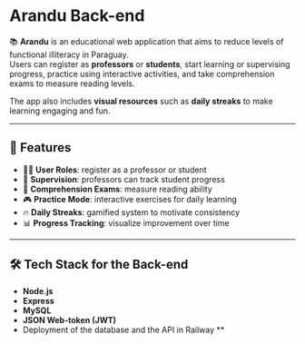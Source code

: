 # Arandu Back-end

📚 **Arandu** is an educational web application that aims to reduce levels of functional illiteracy in Paraguay.  
Users can register as **professors** or **students**, start learning or supervising progress, practice using interactive activities, and take comprehension exams to measure reading levels.  

The app also includes **visual resources** such as **daily streaks** to make learning engaging and fun.  

---

## 🚀 Features

- 👩‍🏫 **User Roles**: register as a professor or student  
- 📝 **Supervision**: professors can track student progress  
- 📖 **Comprehension Exams**: measure reading ability  
- 🎮 **Practice Mode**: interactive exercises for daily learning  
- 🔥 **Daily Streaks**: gamified system to motivate consistency  
- 📊 **Progress Tracking**: visualize improvement over time  

---

## 🛠 Tech Stack for the Back-end

- **Node.js**  
- **Express** 
- **MySQL**
- **JSON Web-token (JWT)**
- Deployment of the database and the API in Railway **  
